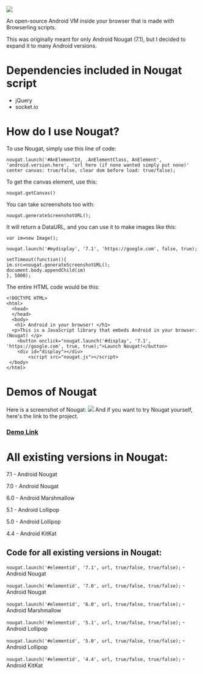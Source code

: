 ![](https://cdn.glitch.com/5b29fefa-b38c-4c05-8f15-47cd7f21fd6a%2FScreenshot%202021-01-28%20at%204.06.26%20PM.png?v=1611930143656)


An open-source Android VM inside your browser that is made with Browserling scripts. 

This was originally meant for only Android Nougat (7.1), but I decided to expand it to many Android versions.

# Dependencies included in Nougat script
- jQuery
- socket.io

# How do I use Nougat?
To use Nougat, simply use this line of code:


`nougat.launch('#AnElementId, .AnElementClass, AnElement', 'android.version.here', 'url here (if none wanted simply put none)' center canvas: true/false, clear dom before load: true/false);`

To get the canvas element, use this:

```
nougat.getCanvas()
```

You can take screenshots too with:

```
nougat.generateScreenshotURL();
```

It will return a DataURL, and you can use it to make images like this:

```
var im=new Image();

nougat.launch('#mydisplay', '7.1', 'https://google.com', false, true);

setTimeout(function(){
im.src=nougat.generateScreenshotURL();
document.body.appendChild(im)
}, 5000);
```

The entire HTML code would be this:
```
<!DOCTYPE HTML>
<html>
  <head>
  </head>
  <body>
   <h1> Android in your browser! </h1>
  <p>This is a JavaScript library that embeds Android in your browser. (Nougat) </p>
    <button onclick="nougat.launch('#display', '7.1', 'https://google.com', true, true);">Launch Nougat!</button>
    <div id="display"></div>
        <script src="nougat.js"></script>
 </body>
</html>
```
# Demos of Nougat
Here is a screenshot of Nougat:
![](https://cdn.glitch.com/5b29fefa-b38c-4c05-8f15-47cd7f21fd6a%2FScreenshot%202021-01-26%20at%206.49.03%20PM.png?v=1611708575415)
And if you want to try Nougat yourself, here's the link to the project.

### [Demo Link](https://unzor.github.io/Nougat)

# All existing versions in Nougat:
7.1 - Android Nougat

7.0 - Android Nougat

6.0 - Android Marshmallow

5.1 - Android Lollipop

5.0 - Android Lollipop

4.4 - Android KitKat



## Code for all existing versions in Nougat:

`nougat.launch('#elementid', '7.1', url, true/false, true/false);` - Android Nougat

`nougat.launch('#elementid', '7.0', url, true/false, true/false);` - Android Nougat

`nougat.launch('#elementid', '6.0', url, true/false, true/false);` - Android Marshmallow

`nougat.launch('#elementid', '5.1', url, true/false, true/false);` - Android Lollipop

`nougat.launch('#elementid', '5.0', url, true/false, true/false);` - Android Lollipop

`nougat.launch('#elementid', '4.4', url, true/false, true/false);` - Android KitKat

